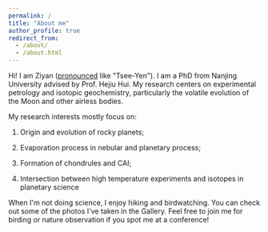 ```yaml
---
permalink: /
title: "About me"
author_profile: true
redirect_from: 
  - /about/
  - /about.html
---
```


Hi! I am Ziyan ([pronounced](https://www.name-coach.com/ziyan-han-a7df4846-02c4-4590-bd57-5c53d50e2265) like "Tsee-Yen"). I am a PhD from Nanjing University advised by Prof. Hejiu Hui. My research centers on experimental petrology and isotopic geochemistry, particularly the volatile evolution of the Moon and other airless bodies.

My research interests mostly focus on:
  
  1) Origin and evolution of rocky planets;   
  
  2) Evaporation process in nebular and planetary process;   
  
  3) Formation of chondrules and CAI;   
  
  4) Intersection between high temperature experiments and isotopes in planetary science

When I'm not doing science, I enjoy hiking and birdwatching. You can check out some of the photos I've taken in the Gallery. Feel free to join me for birding or nature observation if you spot me at a conference!

